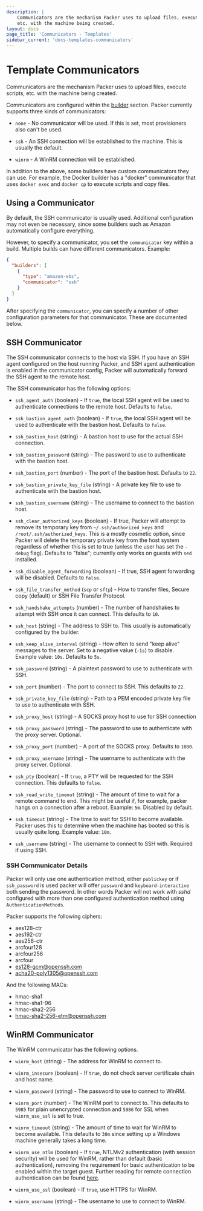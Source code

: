 ```yaml
---
description: |
    Communicators are the mechanism Packer uses to upload files, execute scripts,
    etc. with the machine being created.
layout: docs
page_title: 'Communicators - Templates'
sidebar_current: 'docs-templates-communicators'
---
```


# Template Communicators

Communicators are the mechanism Packer uses to upload files, execute scripts,
etc. with the machine being created.

Communicators are configured within the
[builder](/docs/templates/builders.html) section. Packer currently supports
three kinds of communicators:

-   `none` - No communicator will be used. If this is set, most provisioners
    also can't be used.

-   `ssh` - An SSH connection will be established to the machine. This is
    usually the default.

-   `winrm` - A WinRM connection will be established.

In addition to the above, some builders have custom communicators they can use.
For example, the Docker builder has a "docker" communicator that uses
`docker exec` and `docker cp` to execute scripts and copy files.

## Using a Communicator

By default, the SSH communicator is usually used. Additional configuration may
not even be necessary, since some builders such as Amazon automatically
configure everything.

However, to specify a communicator, you set the `communicator` key within a
build. Multiple builds can have different communicators. Example:

``` json
{
  "builders": [
    {
      "type": "amazon-ebs",
      "communicator": "ssh"
    }
  ]
}
```

After specifying the `communicator`, you can specify a number of other
configuration parameters for that communicator. These are documented below.

## SSH Communicator

The SSH communicator connects to the host via SSH. If you have an SSH agent
configured on the host running Packer, and SSH agent authentication is enabled
in the communicator config, Packer will automatically forward the SSH agent to
the remote host.

The SSH communicator has the following options:

-   `ssh_agent_auth` (boolean) - If `true`, the local SSH agent will be used to
    authenticate connections to the remote host. Defaults to `false`.

-   `ssh_bastion_agent_auth` (boolean) - If `true`, the local SSH agent will be
    used to authenticate with the bastion host. Defaults to `false`.

-   `ssh_bastion_host` (string) - A bastion host to use for the actual SSH
    connection.

-   `ssh_bastion_password` (string) - The password to use to authenticate with
    the bastion host.

-   `ssh_bastion_port` (number) - The port of the bastion host. Defaults to
    `22`.

-   `ssh_bastion_private_key_file` (string) - A private key file to use to
    authenticate with the bastion host.

-   `ssh_bastion_username` (string) - The username to connect to the bastion
    host.

-   `ssh_clear_authorized_keys` (boolean) - If true, Packer will attempt to
    remove its temporary key from `~/.ssh/authorized_keys` and
    `/root/.ssh/authorized_keys`. This is a mostly cosmetic option, since
    Packer will delete the temporary private key from the host system
    regardless of whether this is set to true (unless the user has set the
    `-debug` flag). Defaults to "false"; currently only works on guests with
    `sed` installed.

-   `ssh_disable_agent_forwarding` (boolean) - If true, SSH agent forwarding
    will be disabled. Defaults to `false`.

-   `ssh_file_transfer_method` (`scp` or `sftp`) - How to transfer files,
    Secure copy (default) or SSH File Transfer Protocol.

-   `ssh_handshake_attempts` (number) - The number of handshakes to attempt
    with SSH once it can connect. This defaults to `10`.

-   `ssh_host` (string) - The address to SSH to. This usually is automatically
    configured by the builder.

-   `ssh_keep_alive_interval` (string) - How often to send "keep alive"
    messages to the server. Set to a negative value (`-1s`) to disable. Example
    value: `10s`. Defaults to `5s`.

-   `ssh_password` (string) - A plaintext password to use to authenticate with
    SSH.

-   `ssh_port` (number) - The port to connect to SSH. This defaults to `22`.

-   `ssh_private_key_file` (string) - Path to a PEM encoded private key file to
    use to authenticate with SSH.

-   `ssh_proxy_host` (string) - A SOCKS proxy host to use for SSH connection

-   `ssh_proxy_password` (string) - The password to use to authenticate with
    the proxy server. Optional.

-   `ssh_proxy_port` (number) - A port of the SOCKS proxy. Defaults to `1080`.

-   `ssh_proxy_username` (string) - The username to authenticate with the proxy
    server. Optional.

-   `ssh_pty` (boolean) - If `true`, a PTY will be requested for the SSH
    connection. This defaults to `false`.

-   `ssh_read_write_timeout` (string) - The amount of time to wait for a remote
    command to end. This might be useful if, for example, packer hangs on a
    connection after a reboot. Example: `5m`. Disabled by default.

-   `ssh_timeout` (string) - The time to wait for SSH to become available.
    Packer uses this to determine when the machine has booted so this is
    usually quite long. Example value: `10m`.

-   `ssh_username` (string) - The username to connect to SSH with. Required if
    using SSH.

### SSH Communicator Details

Packer will only use one authentication method, either `publickey` or if
`ssh_password` is used packer will offer `password` and `keyboard-interactive`
both sending the password. In other words Packer will not work with *sshd*
configured with more than one configured authentication method using
`AuthenticationMethods`.

Packer supports the following ciphers:

-   aes128-ctr
-   aes192-ctr
-   aes256-ctr
-   arcfour128
-   arcfour256
-   arcfour
-   <es128-gcm@openssh.com>
-   <acha20-poly1305@openssh.com>

And the following MACs:

-   hmac-sha1
-   hmac-sha1-96
-   hmac-sha2-256
-   <hmac-sha2-256-etm@openssh.com>

## WinRM Communicator

The WinRM communicator has the following options.

-   `winrm_host` (string) - The address for WinRM to connect to.

-   `winrm_insecure` (boolean) - If `true`, do not check server certificate
    chain and host name.

-   `winrm_password` (string) - The password to use to connect to WinRM.

-   `winrm_port` (number) - The WinRM port to connect to. This defaults to
    `5985` for plain unencrypted connection and `5986` for SSL when
    `winrm_use_ssl` is set to true.

-   `winrm_timeout` (string) - The amount of time to wait for WinRM to become
    available. This defaults to `30m` since setting up a Windows machine
    generally takes a long time.

-   `winrm_use_ntlm` (boolean) - If `true`, NTLMv2 authentication (with session
    security) will be used for WinRM, rather than default (basic
    authentication), removing the requirement for basic authentication to be
    enabled within the target guest. Further reading for remote connection
    authentication can be found
    [here](https://msdn.microsoft.com/en-us/library/aa384295(v=vs.85).aspx).

-   `winrm_use_ssl` (boolean) - If `true`, use HTTPS for WinRM.

-   `winrm_username` (string) - The username to use to connect to WinRM.
